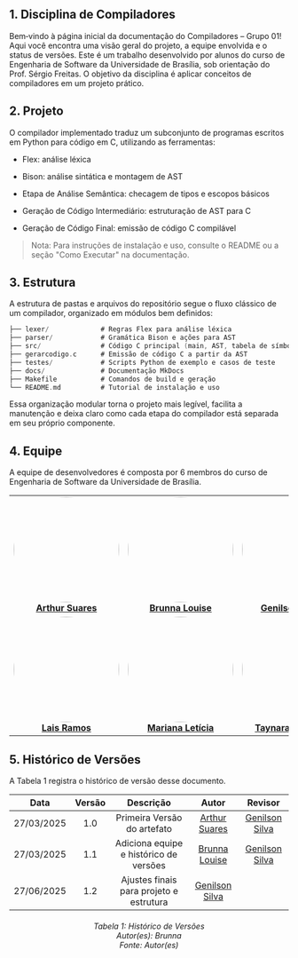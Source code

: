 ## 1. Disciplina de Compiladores 
Bem‑vindo à página inicial da documentação do Compiladores – Grupo 01! Aqui você encontra uma visão geral do projeto, a equipe envolvida e o status de versões.
Este é um trabalho desenvolvido por alunos do curso de Engenharia de Software da Universidade de Brasília, sob orientação do Prof. Sérgio Freitas. O objetivo da disciplina é aplicar conceitos de compiladores em um projeto prático.

## 2. Projeto   
O compilador implementado traduz um subconjunto de programas escritos em Python para código em C, utilizando as ferramentas:

- Flex: análise léxica

- Bison: análise sintática e montagem de AST

- Etapa de Análise Semântica: checagem de tipos e escopos básicos

- Geração de Código Intermediário: estruturação de AST para C

- Geração de Código Final: emissão de código C compilável

> Nota: Para instruções de instalação e uso, consulte o README ou a seção "Como Executar" na documentação.

## 3. Estrutura

A estrutura de pastas e arquivos do repositório segue o fluxo clássico de um compilador, organizado em módulos bem definidos:

```C
├── lexer/             # Regras Flex para análise léxica
├── parser/            # Gramática Bison e ações para AST
├── src/               # Código C principal (main, AST, tabela de símbolos)
├── gerarcodigo.c      # Emissão de código C a partir da AST
├── testes/            # Scripts Python de exemplo e casos de teste
├── docs/              # Documentação MkDocs
├── Makefile           # Comandos de build e geração
└── README.md          # Tutorial de instalação e uso
```

Essa organização modular torna o projeto mais legível, facilita a manutenção e deixa claro como cada etapa do compilador está separada em seu próprio componente.

## 4. Equipe
A equipe de desenvolvedores é composta por 6 membros do curso de Engenharia de Software da Universidade de Brasília.

<div align="center">
  <table >
    <tr>
      <td align="center"><a href="https://github.com/arthur-suares"><img style="border-radius: 50%;" src="https://github.com/arthur-suares.png" width="190vw;" alt=""/><br /><strong><b>Arthur Suares</b></strong></a><br /><a href="https://github.com/brunna-martins"></a></td>
      <td align="center"><a href="https://github.com/brunna-martins"><img style="border-radius: 50%;" src="https://github.com/brunna-martins.png" width="190vw;" alt=""/><br /><strong><b>Brunna Louise</b></strong></a><br /><a href="https://github.com/brunna-martins"></a></td>
      <td align="center"><a href="https://github.com/GenilsonJrs"><img style="border-radius: 50%;" src="https://github.com/GenilsonJrs.png" width="190vw;" alt=""/><br /><strong><b>Genilson Junior</b></strong></a><br /><a href="https://github.com/GenilsonJrs"></a></td>
    </tr>
    <tr>
      <td align="center"><a href="https://github.com/laisramos123"><img style="border-radius: 50%;" src="https://github.com/laisramos123.png" width="190vw;" alt=""/><br /><strong><b>Lais Ramos</b></strong></a><br /><a href="https://github.com/laisramos123"></a></td>
      <td align="center"><a href="https://github.com/Marianannn"><img style="border-radius: 50%;" src="https://github.com/Marianannn.png" width="190vw;" alt=""/><br /><strong><b>Mariana Letícia</b></strong></a><br /><a href="https://github.com/Marianannn" title="Rocketseat"></a></td>
      <td align="center"><a href="https://github.com/TaynaraCris"><img style="border-radius: 50%;" src="https://github.com/TaynaraCris.png" width="190vw;" alt=""/><br /><strong><b>Taynara Marcellos</b></strong></a><br /><a href="https://github.com/TaynaraCris" title="Rocketseat"></a></td>
    </tr>
  </table>
</div>

## 5. Histórico de Versões

A Tabela 1 registra o histórico de versão desse documento.

|**Data** | **Versão** | **Descrição** | **Autor** | **Revisor** |
|:---: | :---: | :---: | :---: | :---: |
| 27/03/2025 | 1.0 | Primeira Versão do artefato | [Arthur Suares](https://github.com/arthur-suares) | [Genilson Silva](https://github.com/GenilsonJrs) |
| 27/03/2025 | 1.1 | Adiciona equipe e histórico de versões | [Brunna Louise](https://github.com/brunna-martins) | [Genilson Silva](https://github.com/GenilsonJrs) |
| 27/06/2025 | 1.2 | Ajustes finais para projeto e estrutura | [Genilson Silva](https://github.com/GenilsonJrs) |  |

<h6 align = "center"> Tabela 1: Histórico de Versões
<br> Autor(es): Brunna 
<br>Fonte: Autor(es)</h6>
